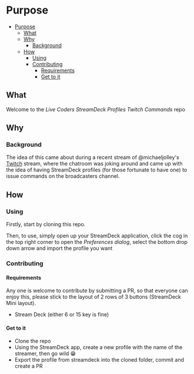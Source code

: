 # Purpose

- [Purpose](#purpose)
  - [What](#what)
  - [Why](#why)
    - [Background](#background)
  - [How](#how)
    - [Using](#using)
    - [Contributing](#contributing)
      - [Requirements](#requirements)
      - [Get to it](#get-to-it)

## What

Welcome to the *Live Coders StreamDeck Profiles Twitch Commands* repo

## Why

### Background

The idea of this came about during a recent stream of @michaeljolley's [Twitch](https://www.twitch.tv/themichaeljolley) stream, where the chatroom was joking around and came up with the idea of having StreamDeck profiles (for those fortunate to have one) to issue commands on the broadcasters channel.

## How

### Using

Firstly, start by cloning this repo.

Then, to use, simply open up your StreamDeck application, click the cog in the top right corner to open the *Preferences dialog*, select the bottom drop down arrow and import the profile you want

### Contributing

#### Requirements

Any one is welcome to contribute by submitting a PR, so that everyone can enjoy this, please stick to the layout of 2 rows of 3 buttons (StreamDeck Mini layout).

- Stream Deck (either 6 or 15 key is fine)

#### Get to it

- Clone the repo
- Using the StreamDeck app, create a new profile with the name of the streamer, then go wild 😁
- Export the profile from streamdeck into the cloned folder, commit and create a PR
